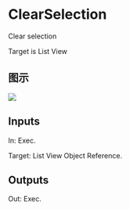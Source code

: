 # ClearSelection

Clear selection

Target is List View

## 图示

![]($-20221218-19441338.png)

## Inputs

In: Exec.

Target: List View Object Reference.  

## Outputs

Out: Exec.

